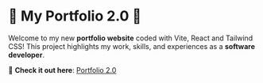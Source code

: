 # 🌟 My Portfolio 2.0 🌟  

Welcome to my new **portfolio website** coded with Vite, React and Tailwind CSS! This project highlights my work, skills, and experiences as a **software developer**.  

🔗 **Check it out here**: [Portfolio 2.0](https://CharlesOIpperciel.github.io/PortfolioReact/)  
